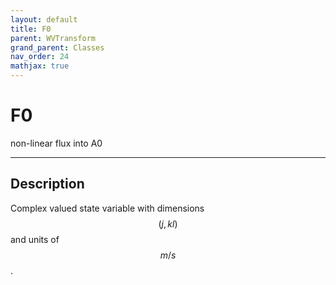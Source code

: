 ```yaml
---
layout: default
title: F0
parent: WVTransform
grand_parent: Classes
nav_order: 24
mathjax: true
---
```


#  F0

non-linear flux into A0


---

## Description
Complex valued state variable with dimensions $$(j,kl)$$ and units of $$m/s$$.

